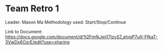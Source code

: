 <h1> Team Retro 1 </h1> 


Leader: Mason Ma 
Methodology used: Start/Stop/Continue 

Link to Document: https://docs.google.com/document/d/1t2FmfkJeii17jzyS7_elypP7uX-FfkaT-3VwDx6OzrE/edit?usp=sharing
